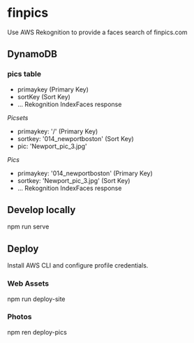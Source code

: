 # finpics
Use AWS Rekognition to provide a faces search of finpics.com

## DynamoDB
### pics table
* primaykey (Primary Key)
* sortKey (Sort Key)
* ... Rekognition IndexFaces response

*Picsets*
* primaykey: '/' (Primary Key)
* sortkey: '014_newportboston' (Sort Key)
* pic: 'Newport_pic_3.jpg'

*Pics*
* primaykey: '014_newportboston' (Primary Key)
* sortkey: 'Newport_pic_3.jpg' (Sort Key)
* ... Rekognition IndexFaces response

## Develop locally
npm run serve

## Deploy
Install AWS CLI and configure profile credentials.

### Web Assets
npm run deploy-site

### Photos
npm ren deploy-pics